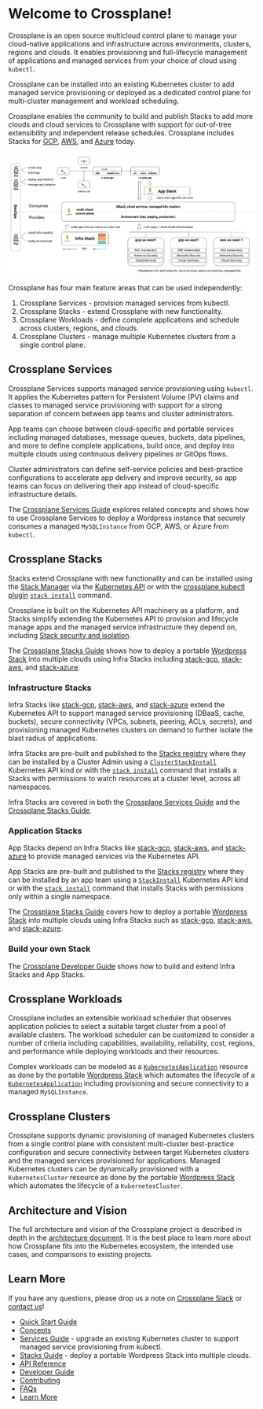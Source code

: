 # Welcome to Crossplane!

Crossplane is an open source multicloud control plane to manage your
cloud-native applications and infrastructure across environments, clusters,
regions and clouds. It enables provisioning and full-lifecycle management
 of applications and managed services from your choice of cloud using `kubectl`.

Crossplane can be installed into an existing Kubernetes cluster to add managed
service provisioning or deployed as a dedicated control plane for multi-cluster
management and workload scheduling.

Crossplane enables the community to build and publish Stacks to add more clouds
and cloud services to Crossplane with support for out-of-tree extensibility and
independent release schedules. Crossplane includes Stacks for [GCP][stack-gcp], 
[AWS][stack-aws], and [Azure][stack-azure] today.

<h4 align="center"><img src="media/crossplane-overview.png" alt="Crossplane"></h4>

Crossplane has four main feature areas that can be used independently:
1. Crossplane Services - provision managed services from kubectl.
1. Crossplane Stacks - extend Crossplane with new functionality.
1. Crossplane Workloads - define complete applications and schedule across
   clusters, regions, and clouds.
1. Crossplane Clusters - manage multiple Kubernetes clusters from a single
   control plane.

## Crossplane Services 
Crossplane Services supports managed service provisioning
using `kubectl`. It applies the Kubernetes pattern for Persistent Volume (PV)
claims and classes to managed service provisioning with support for a strong
separation of concern between app teams and cluster administrators. 

App teams can choose between cloud-specific and portable services including
managed databases, message queues, buckets, data pipelines, and more to define
complete applications, build once, and deploy into multiple clouds using
continuous delivery pipelines or GitOps flows. 

Cluster administrators can define self-service policies and best-practice
configurations to accelerate app delivery and improve security, so app teams can
focus on delivering their app instead of cloud-specific infrastructure details.

The [Crossplane Services Guide][services-user-guide] explores related concepts and
shows how to use Crossplane Services to deploy a Wordpress instance that
securely consumes a managed `MySQLInstance` from GCP, AWS, or Azure from
`kubectl`.

## Crossplane Stacks
Stacks extend Crossplane with new functionality and can be
installed using the [Stack
Manager][stacks-manager]
via the [Kubernetes
API][stack-install-docs]
or with the [crossplane kubectl
plugin][crossplane-cli] [`stack install`][crossplane-cli-usage] command.

Crossplane is built on the Kubernetes API machinery as a platform, and Stacks
simplify extending the Kubernetes API to provision and lifecycle manage apps and
the managed service infrastructure they depend on, including [Stack security and
isolation][stack-security-design].

The [Crossplane Stacks Guide][stack-user-guide] shows how to deploy a portable [Wordpress Stack][stack-wordpress-registry]
into multiple clouds using Infra Stacks including
[stack-gcp][stack-gcp], [stack-aws][stack-aws], and [stack-azure][stack-azure].

### Infrastructure Stacks 
Infra Stacks like [stack-gcp][stack-gcp], [stack-aws][stack-aws], and [stack-azure][stack-azure] 
extend the Kubernetes API to support managed service provisioning (DBaaS, cache, buckets), secure
connectivity (VPCs, subnets, peering, ACLs, secrets), and provisioning managed
Kubernetes clusters on demand to further isolate the blast radius of applications. 

Infra Stacks are pre-built and published to the [Stacks
registry][stack-registry] where they can
be installed by a Cluster Admin using a
[`ClusterStackInstall`][stack-install-docs]
Kubernetes API kind or with the [`stack
install`][crossplane-cli-usage] command that
installs a Stacks with permissions to watch resources at a cluster level, across
all namespaces.

Infra Stacks are covered in both the [Crossplane Services
Guide][services-user-guide] and the
[Crossplane Stacks Guide][stack-user-guide].

### Application Stacks 
App Stacks depend on Infra Stacks like
[stack-gcp][stack-gcp], [stack-aws][stack-aws], and [stack-azure][stack-azure]
to provide managed services via the Kubernetes API.

App Stacks are pre-built and published to the [Stacks
registry][stack-registry] where they can
be installed by an app team using a
[`StackInstall`][stack-install-docs]
Kubernetes API kind or with the [`stack
install`][crossplane-cli-usage] command that
installs Stacks with permissions only within a single namespace.

The [Crossplane Stacks Guide][stack-user-guide] covers how to deploy a portable 
[Wordpress Stack][stack-wordpress] into multiple clouds using Infra Stacks such
as [stack-gcp][stack-gcp], [stack-aws][stack-aws], and [stack-azure][stack-azure].

### Build your own Stack 
The [Crossplane Developer Guide][stack-developer-guide] shows how to
build and extend Infra Stacks and App Stacks. 

## Crossplane Workloads 
Crossplane includes an extensible workload scheduler that observes application 
policies to select a suitable target cluster from a pool of available clusters. 
The workload scheduler can be customized to consider a number of criteria including 
capabilities, availability, reliability, cost, regions, and performance while 
deploying workloads and their resources.

Complex workloads can be modeled as a
[`KubernetesApplication`][k8s-app-design]
resource as done by the portable [Wordpress Stack][stack-wordpress] which
automates the lifecycle of a
[`KubernetesApplication`][k8s-app-design]
including provisioning and secure connectivity to a managed `MySQLInstance`.

## Crossplane Clusters 
Crossplane supports dynamic provisioning of managed
Kubernetes clusters from a single control plane with consistent multi-cluster
best-practice configuration and secure connectivity between target Kubernetes
clusters and the managed services provisioned for applications. Managed
Kubernetes clusters can be dynamically provisioned with a `KubernetesCluster`
resource as done by the portable [Wordpress Stack][stack-wordpress] which
automates the lifecycle of a `KubernetesCluster`.

## Architecture and Vision

The full architecture and vision of the Crossplane project is described in depth
in the [architecture document][arch-doc].
It is the best place to learn more about how Crossplane fits into the Kubernetes
ecosystem, the intended use cases, and comparisons to existing projects.

## Learn More
If you have any questions, please drop us a note on [Crossplane Slack][join-crossplane-slack] or [contact us][contact-us]!

* [Quick Start Guide](quick-start.md)
* [Concepts](concepts.md)
* [Services Guide][services-user-guide] - upgrade an existing Kubernetes cluster
  to support managed service provisioning from kubectl.
* [Stacks Guide][stack-user-guide] - deploy a portable Wordpress Stack into
  multiple clouds.
* [API Reference](api.md)
* [Developer Guide](developer-guide.md)
* [Contributing](../CONTRIBUTING.md)
* [FAQs](faqs.md)
* [Learn More][learn-more]

<!-- Named links -->
[services-user-guide]: services-guide.md
[stack-user-guide]: stacks-guide.md
[stack-developer-guide]: developer-guide.md
[stacks-manager]: https://github.com/crossplaneio/crossplane/blob/master/design/design-doc-stacks.md#terminology
[crossplane-cli]: https://github.com/crossplaneio/crossplane-cli
[crossplane-cli-usage]: https://github.com/crossplaneio/crossplane-cli#usage
[stack-security-design]: https://github.com/crossplaneio/crossplane/blob/master/design/one-pager-stacks-security-isolation.md

[stack-wordpress-registry]: https://hub.docker.com/r/crossplane/sample-stack-wordpress
[stack-wordpress]: https://github.com/crossplaneio/sample-stack-wordpress

[stack-gcp]: https://github.com/crossplaneio/stack-gcp
[stack-aws]: https://github.com/crossplaneio/stack-aws
[stack-azure]: https://github.com/crossplaneio/stack-azure
[stack-registry]: https://hub.docker.com/search?q=crossplane&type=image
[stack-install-docs]: https://github.com/crossplaneio/crossplane/blob/master/design/design-doc-stacks.md#installation-flow

[k8s-app-design]: https://github.com/crossplaneio/crossplane/blob/master/design/design-doc-complex-workloads.md#design

[arch-doc]: https://docs.google.com/document/d/1whncqdUeU2cATGEJhHvzXWC9xdK29Er45NJeoemxebo/edit?usp=sharing

[contact-us]: https://github.com/crossplaneio/crossplane#contact
[join-crossplane-slack]: https://slack.crossplane.io
[learn-more]: learn-more.md

